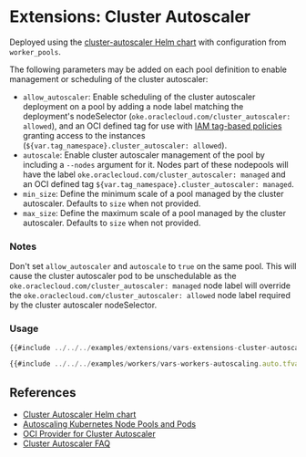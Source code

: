 # Extensions: Cluster Autoscaler

Deployed using the [cluster-autoscaler Helm chart](https://github.com/kubernetes/autoscaler/tree/master/charts/cluster-autoscaler) with configuration from `worker_pools`.

The following parameters may be added on each pool definition to enable management or scheduling of the cluster autoscaler:
* `allow_autoscaler`: Enable scheduling of the cluster autoscaler deployment on a pool by adding a node label matching the deployment's nodeSelector (`oke.oraclecloud.com/cluster_autoscaler: allowed`), and an OCI defined tag for use with [IAM tag-based policies](https://docs.oracle.com/en-us/iaas/Content/Tagging/Tasks/managingaccesswithtags.htm) granting access to the instances (`${var.tag_namespace}.cluster_autoscaler: allowed`).
* `autoscale`: Enable cluster autoscaler management of the pool by including a `--nodes` argument for it. Nodes part of these nodepools will have the label `oke.oraclecloud.com/cluster_autoscaler: managed` and an OCI defined tag `${var.tag_namespace}.cluster_autoscaler: managed`. 
* `min_size`: Define the minimum scale of a pool managed by the cluster autoscaler. Defaults to `size` when not provided.
* `max_size`: Define the maximum scale of a pool managed by the cluster autoscaler. Defaults to `size` when not provided.


### Notes

Don't set `allow_autoscaler` and `autoscale` to `true` on the same pool. This will cause the cluster autoscaler pod to be unschedulable as the `oke.oraclecloud.com/cluster_autoscaler: managed` node label will override the `oke.oraclecloud.com/cluster_autoscaler: allowed` node label required by the cluster autoscaler nodeSelector.

### Usage
```javascript
{{#include ../../../examples/extensions/vars-extensions-cluster-autoscaler.auto.tfvars:4:}}
```

```javascript
{{#include ../../../examples/workers/vars-workers-autoscaling.auto.tfvars:4:}}
```

## References
* [Cluster Autoscaler Helm chart](https://github.com/kubernetes/autoscaler/tree/master/charts/cluster-autoscaler)
* [Autoscaling Kubernetes Node Pools and Pods](https://docs.oracle.com/en-us/iaas/Content/ContEng/Tasks/contengautoscalingclusters.htm)
* [OCI Provider for Cluster Autoscaler](https://github.com/kubernetes/autoscaler/tree/master/cluster-autoscaler/cloudprovider/oci#cluster-autoscaler-for-oracle-cloud-infrastructure-oci)
* [Cluster Autoscaler FAQ](https://github.com/kubernetes/autoscaler/blob/master/cluster-autoscaler/FAQ.md)